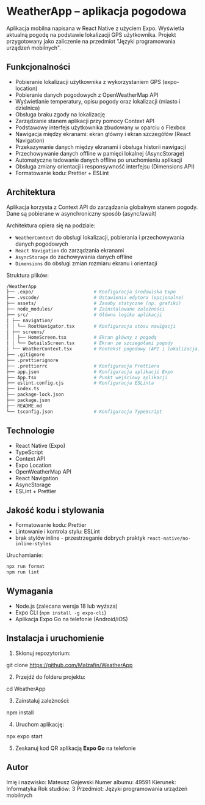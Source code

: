 # WeatherApp – aplikacja pogodowa

Aplikacja mobilna napisana w React Native z użyciem Expo. Wyświetla aktualną pogodę na podstawie lokalizacji GPS użytkownika. Projekt przygotowany jako zaliczenie na przedmiot "Języki programowania urządzeń mobilnych".

## Funkcjonalności

- Pobieranie lokalizacji użytkownika z wykorzystaniem GPS (expo-location)
- Pobieranie danych pogodowych z OpenWeatherMap API
- Wyświetlanie temperatury, opisu pogody oraz lokalizacji (miasto i dzielnica)
- Obsługa braku zgody na lokalizację
- Zarządzanie stanem aplikacji przy pomocy Context API
- Podstawowy interfejs użytkownika zbudowany w oparciu o Flexbox
- Nawigacja między ekranami: ekran główny i ekran szczegółów (React Navigation)
- Przekazywanie danych między ekranami i obsługa historii nawigacji
- Przechowywanie danych offline w pamięci lokalnej (AsyncStorage)
- Automatyczne ładowanie danych offline po uruchomieniu aplikacji
- Obsługa zmiany orientacji i responsywność interfejsu (Dimensions API)
- Formatowanie kodu: Prettier + ESLint

## Architektura

Aplikacja korzysta z Context API do zarządzania globalnym stanem pogody. Dane są pobierane w asynchroniczny sposób (async/await)

Architektura opiera się na podziale:

- `WeatherContext` do obsługi lokalizacji, pobierania i przechowywania danych pogodowych
- `React Navigation` do zarządzania ekranami
- `AsyncStorage` do zachowywania danych offline
- `Dimensions` do obsługi zmian rozmiaru ekranu i orientacji

Struktura plików:

```bash
/WeatherApp
├── .expo/                      # Konfiguracja środowiska Expo
├── .vscode/                    # Ustawienia edytora (opcjonalne)
├── assets/                     # Zasoby statyczne (np. grafiki)
├── node_modules/               # Zainstalowane zależności
├── src/                        # Główna logika aplikacji
│ ├── navigation/
│ │ └── RootNavigator.tsx       # Konfiguracja stosu nawigacji
│ ├── screens/
│ │ ├── HomeScreen.tsx          # Ekran główny z pogodą
│ │ └── DetailsScreen.tsx       # Ekran ze szczegółami pogody
│ └── WeatherContext.tsx        # Kontekst pogodowy (API i lokalizacja)
├── .gitignore
├── .prettierignore
├── .prettierrc                 # Konfiguracja Prettiera
├── app.json                    # Konfiguracja aplikacji Expo
├── App.tsx                     # Punkt wejściowy aplikacji
├── eslint.config.cjs           # Konfiguracja ESLinta
├── index.ts
├── package-lock.json
├── package.json
├── README.md
└── tsconfig.json               # Konfiguracja TypeScript
```

## Technologie

- React Native (Expo)
- TypeScript
- Context API
- Expo Location
- OpenWeatherMap API
- React Navigation
- AsyncStorage
- ESLint + Prettier

## Jakość kodu i stylowania

- Formatowanie kodu: Prettier
- Lintowanie i kontrola stylu: ESLint
- brak stylów inline - przestrzeganie dobrych praktyk `react-native/no-inline-styles`

Uruchamianie:

```bash
npx run format
npm run lint
```

## Wymagania

- Node.js (zalecana wersja 18 lub wyższa)
- Expo CLI (`npm install -g expo-cli`)
- Aplikacja Expo Go na telefonie (Android/iOS)

## Instalacja i uruchomienie

1. Sklonuj repozytorium:

git clone https://github.com/Malzafin/WeatherApp

2. Przejdź do folderu projektu:

cd WeatherApp

3. Zainstaluj zależności:

npm install

4. Uruchom aplikację:

npx expo start

5. Zeskanuj kod QR aplikacją **Expo Go** na telefonie

## Autor

Imię i nazwisko: Mateusz Gajewski
Numer albumu: 49591
Kierunek: Informatyka
Rok studiów: 3
Przedmiot: Języki programowania urządzeń mobilnych

